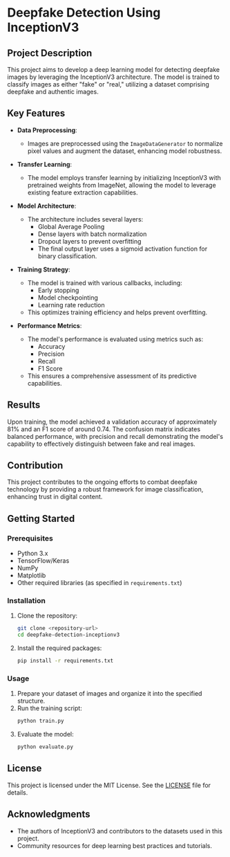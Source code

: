 # Deepfake Detection Using InceptionV3

## Project Description
This project aims to develop a deep learning model for detecting deepfake images by leveraging the InceptionV3 architecture. The model is trained to classify images as either "fake" or "real," utilizing a dataset comprising deepfake and authentic images.

## Key Features
- **Data Preprocessing**: 
  - Images are preprocessed using the `ImageDataGenerator` to normalize pixel values and augment the dataset, enhancing model robustness.

- **Transfer Learning**: 
  - The model employs transfer learning by initializing InceptionV3 with pretrained weights from ImageNet, allowing the model to leverage existing feature extraction capabilities.

- **Model Architecture**: 
  - The architecture includes several layers:
    - Global Average Pooling
    - Dense layers with batch normalization
    - Dropout layers to prevent overfitting
    - The final output layer uses a sigmoid activation function for binary classification.

- **Training Strategy**: 
  - The model is trained with various callbacks, including:
    - Early stopping
    - Model checkpointing
    - Learning rate reduction
  - This optimizes training efficiency and helps prevent overfitting.

- **Performance Metrics**: 
  - The model's performance is evaluated using metrics such as:
    - Accuracy
    - Precision
    - Recall
    - F1 Score
  - This ensures a comprehensive assessment of its predictive capabilities.

## Results
Upon training, the model achieved a validation accuracy of approximately 81% and an F1 score of around 0.74. The confusion matrix indicates balanced performance, with precision and recall demonstrating the model's capability to effectively distinguish between fake and real images.

## Contribution
This project contributes to the ongoing efforts to combat deepfake technology by providing a robust framework for image classification, enhancing trust in digital content.

## Getting Started

### Prerequisites
- Python 3.x
- TensorFlow/Keras
- NumPy
- Matplotlib
- Other required libraries (as specified in `requirements.txt`)

### Installation
1. Clone the repository:
   ```bash
   git clone <repository-url>
   cd deepfake-detection-inceptionv3
   ```

2. Install the required packages:
   ```bash
   pip install -r requirements.txt
   ```

### Usage
1. Prepare your dataset of images and organize it into the specified structure.
2. Run the training script:
   ```bash
   python train.py
   ```
3. Evaluate the model:
   ```bash
   python evaluate.py
   ```

## License
This project is licensed under the MIT License. See the [LICENSE](LICENSE) file for details.

## Acknowledgments
- The authors of InceptionV3 and contributors to the datasets used in this project.
- Community resources for deep learning best practices and tutorials.
